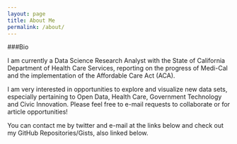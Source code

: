 ```yaml
---
layout: page
title: About Me
permalink: /about/
---
```


###Bio

I am currently a Data Science Research Analyst with the State of California Department of Health Care Services, reporting on the progress of Medi-Cal and the implementation of the Affordable Care Act (ACA).  

I am very interested in opportunities to explore and visualize new data sets, especially pertaining to Open Data, Health Care, Government Technology and Civic Innovation.  Please feel free to e-mail requests to collaborate or for article opportunities!

You can contact me by twitter and e-mail at the links below and check out my GitHub Repositories/Gists, also linked below.
